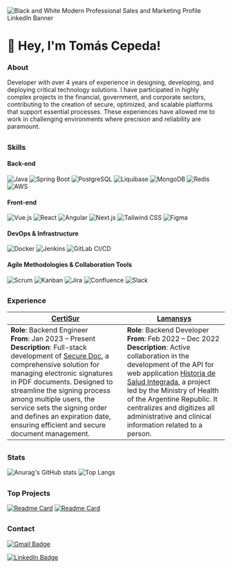 
![Black and White Modern Professional Sales and Marketing Profile LinkedIn Banner](https://github.com/user-attachments/assets/32cb1b78-4d3b-4c5d-b051-8952cf629a18)

# 👋 Hey, I'm Tomás Cepeda!

### About
Developer with over 4 years of experience in designing, developing, and deploying critical technology solutions. I have participated in highly complex projects in the financial, government, and corporate sectors, contributing to the creation of secure, optimized, and scalable platforms that support essential processes. These experiences have allowed me to work in challenging environments where precision and reliability are paramount.

##

### Skills

#### Back-end
![Java](https://img.shields.io/badge/Java-17+-orange?style=flat&logo=java&logoColor=white)
![Spring Boot](https://img.shields.io/badge/Spring_Boot-3+-6DB33F?style=flat&logo=spring-boot&logoColor=white)
![PostgreSQL](https://img.shields.io/badge/PostgreSQL-14+-336791?style=flat&logo=postgresql&logoColor=white)
![Liquibase](https://img.shields.io/badge/Liquibase-DB_migrations-yellow?style=flat&logo=liquibase&logoColor=white)
![MongoDB](https://img.shields.io/badge/MongoDB-NoSQL-47A248?style=flat&logo=mongodb&logoColor=white)
![Redis](https://img.shields.io/badge/Redis-NoSQL-DC382D?style=flat&logo=redis&logoColor=white)
![AWS](https://img.shields.io/badge/AWS-S3,_Lambda,_RDS-orange?style=flat&logo=amazonaws&logoColor=white)

#### Front-end
![Vue.js](https://img.shields.io/badge/Vue.js-3+-4FC08D?style=flat&logo=vue.js&logoColor=white)
![React](https://img.shields.io/badge/React-18.3.0+-61DAFB?style=flat&logo=react&logoColor=white)
![Angular](https://img.shields.io/badge/Angular-17.1.0+-DD0031?style=flat&logo=angular&logoColor=white)
![Next.js](https://img.shields.io/badge/Next.js-15.1.8-000000?style=flat&logo=next.js&logoColor=white)
![Tailwind CSS](https://img.shields.io/badge/Tailwind_CSS-modern-blue?style=flat&logo=tailwind-css&logoColor=white)
![Figma](https://img.shields.io/badge/Figma-UI_Design-F24E1E?style=flat&logo=figma&logoColor=white)

#### DevOps & Infrastructure
![Docker](https://img.shields.io/badge/Docker-containerization-blue?style=flat&logo=docker&logoColor=white)
![Jenkins](https://img.shields.io/badge/Jenkins-CI/CD-red?style=flat&logo=jenkins&logoColor=white)
![GitLab CI/CD](https://img.shields.io/badge/GitLab_CI/CD-automation-orange?style=flat&logo=gitlab&logoColor=white)

#### Agile Methodologies & Collaboration Tools
![Scrum](https://img.shields.io/badge/Scrum-agile-blueviolet?style=flat&logo=agile&logoColor=white)
![Kanban](https://img.shields.io/badge/Kanban-agile-yellow?style=flat&logo=kanban&logoColor=white)
![Jira](https://img.shields.io/badge/Jira-project_management-blue?style=flat&logo=jira&logoColor=white)
![Confluence](https://img.shields.io/badge/Confluence-documentation-blue?style=flat&logo=atlassian&logoColor=white)
![Slack](https://img.shields.io/badge/Slack-communication-purple?style=flat&logo=slack&logoColor=white)

##

### Experience

| [CertiSur](https://www.certisur.com/en) | [Lamansys](https://www.lamansys.com/es) |
|----------|----------|
| **Role**: Backend Engineer  <br> **From**: Jan 2023 – Present <br> **Description**: Full-stack development of [Secure Doc](https://securedoc.la/), a comprehensive solution for managing electronic signatures in PDF documents. Designed to streamline the signing process among multiple users, the service sets the signing order and defines an expiration date, ensuring efficient and secure document management. | **Role**: Backend Developer  <br> **From**: Feb 2022 – Dec 2022 <br> **Description**: Active collaboration in the development of the API for web application [Historia de Salud Integrada](https://www.argentina.gob.ar/salud/digital/hsi), a project led by the Ministry of Health of the Argentine Republic. It centralizes and digitizes all administrative and clinical information related to a person. |

##

### Stats
![Anurag's GitHub stats](https://github-readme-stats.vercel.app/api?username=tomascepeda&show_icons=true&theme=transparent&hide=issues,contribs,prs&include_all_commits=true&show=prs_merged&rank_icon=github&hide_border=true)
![Top Langs](https://github-readme-stats.vercel.app/api/top-langs/?username=tomascepeda&layout=compact&hide=php,html,smarty,css&theme=transparent&hide_border=true)

##

### Top Projects

[![Readme Card](https://github-readme-stats.vercel.app/api/pin/?username=tomascepeda&repo=Lubricentro-Web-App&theme=transparent&hide_border=true)](https://github.com/tomascepeda/Lubricentro-Web-App)
[![Readme Card](https://github-readme-stats.vercel.app/api/pin/?username=tomascepeda&repo=Interfaces&theme=transparent&hide_border=true)](https://github.com/tomascepeda/Interfaces)

##

### Contact

[![Gmail Badge](https://img.shields.io/badge/tomascepeda15@gmail.com-c14438?style=social&logo=Gmail&logoColor=red)](mailto:tomascepeda15@gmail.com)

[![LinkedIn Badge](https://img.shields.io/badge/LinkedIn-Tomas_Cepeda-blue?style=social&logo=linkedin)](https://www.linkedin.com/in/tomas-cepeda/)

